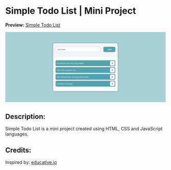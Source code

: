 # Simple Todo List | Mini Project
**Preview:** [Simple Todo List](https://reasnovynt.github.io/simple-todo-list)

![Simple Todo List Preview](/src/img/preview.png "Simple Todo List Preview")

## Description:
Simple Todo List is a mini project created using HTML, CSS and JavaScript languages.

## Credits:
Inspired by: [educative.io](https://www.educative.io/answers/how-to-create-a-simple-to-do-list-with-html-css-and-js)
